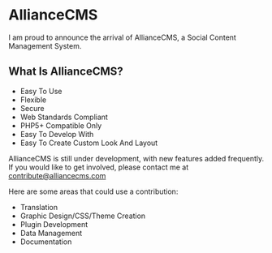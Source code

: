 AllianceCMS
===========

I am proud to announce the arrival of AllianceCMS, a Social Content Management System.

<h2>What Is AllianceCMS?</h2>

<ul>
	<li>Easy To Use</li>
	<li>Flexible</li>
	<li>Secure</li>
	<li>Web Standards Compliant</li>
	<li>PHP5+ Compatible Only</li>
	<li>Easy To Develop With</li>
	<li>Easy To Create Custom Look And Layout</li>
</ul>

AllianceCMS is still under development, with new features added frequently. If you would like to get involved, please contact me at <a href="mailto:contribute@alliancecms.com">contribute@alliancecms.com</a>

Here are some areas that could use a contribution:

<ul>
	<li>Translation</li>
	<li>Graphic Design/CSS/Theme Creation</li>
	<li>Plugin Development</li>
	<li>Data Management</li>
	<li>Documentation</li>
</ul>
